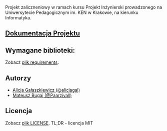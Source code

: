 Projekt zaliczneniowy w ramach kursu Projekt Inżynierski prowadzonego na Uniwersytecie Pedagogicznym im. KEN w Krakowie, na kierunku Informatyka.

## [Dokumentacja Projektu](https://paarzivall.github.io/Zamek-elektroniczny/)

## Wymagane biblioteki:
Zobacz [plik requirements](./requirements.txt).

## Autorzy
* [Alicja Gałaszkiewicz (@alicjagal)](https://github.com/alicjagal)
* [Mateusz Bugaj (@Paarzivall)](https://github.com/Paarzivall)

## Licencja

Zobacz [plik LICENSE](./LICENSE). TL;DR - licencja MIT
